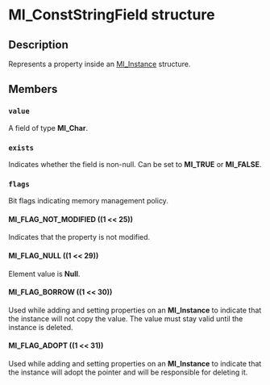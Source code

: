 # MI_ConstStringField structure

## Description

Represents a property inside an [MI_Instance](https://learn.microsoft.com/windows/desktop/api/mi/ns-mi-mi_instance) structure.

## Members

### `value`

A field of type **MI_Char**.

### `exists`

Indicates whether the field is non-null. Can be set to **MI_TRUE** or **MI_FALSE**.

### `flags`

Bit flags indicating memory management policy.

#### MI_FLAG_NOT_MODIFIED ((1 << 25))

Indicates that the property is not modified.

#### MI_FLAG_NULL ((1 << 29))

Element value is **Null**.

#### MI_FLAG_BORROW ((1 << 30))

Used while adding and setting properties on an **MI_Instance** to indicate that the instance will not copy the value. The value must stay valid until the instance is deleted.

#### MI_FLAG_ADOPT ((1 << 31))

Used while adding and setting properties on an **MI_Instance** to indicate that the instance will adopt the pointer and will be responsible for deleting it.